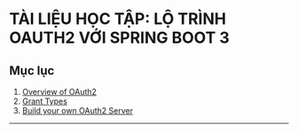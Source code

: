 # TÀI LIỆU HỌC TẬP: LỘ TRÌNH OAUTH2 VỚI SPRING BOOT 3

## Mục lục

1. [Overview of OAuth2](./1.Overview%20of%20OAuth2/README.md)
2. [Grant Types](./4.Grant%20Types/README.md)
3. [Build your own OAuth2 Server](https://github.com/huyvp/oauth2-demo)

---
